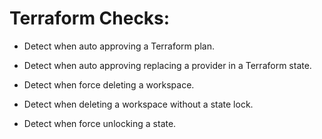 # Terraform Checks:

* Detect when auto approving a Terraform plan.

* Detect when auto approving replacing a provider in a Terraform state.

* Detect when force deleting a workspace.

* Detect when deleting a workspace without a state lock.

* Detect when force unlocking a state.
